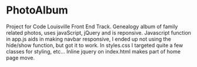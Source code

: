 # PhotoAlbum
Project for Code Louisville Front End Track. Genealogy album of family related photos, uses javaScript, jQuery and is reponsive. Javascript function in app.js aids in making navbar responsive, I ended up not using the hide/show function, but got it to work. In styles.css I targeted quite a few classes for styling, etc... Inline jquery on index.html makes part of home page move.
